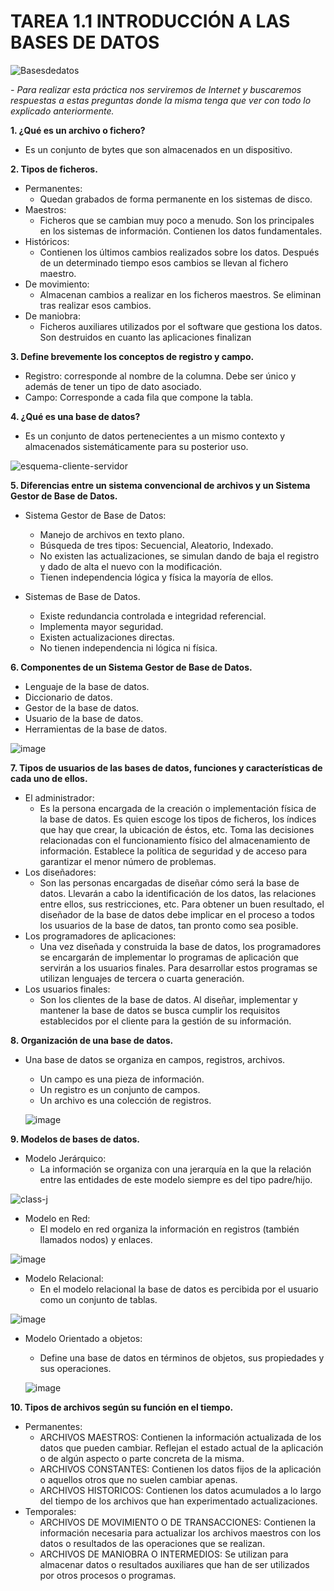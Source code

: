 # TAREA 1.1 INTRODUCCIÓN A LAS BASES DE DATOS

![Basesdedatos](https://user-images.githubusercontent.com/71833567/95092829-5de05000-0728-11eb-955e-e5783b2b64be.png)

*- Para realizar esta práctica nos serviremos de Internet y buscaremos respuestas a estas preguntas donde la misma tenga que ver con todo lo explicado anteriormente.*

**1. ¿Qué es un archivo o fichero?**
- Es un conjunto de bytes que son almacenados en un dispositivo.

**2. Tipos de ficheros.**
- Permanentes:
  - Quedan grabados de forma permanente en los sistemas de disco.
- Maestros:
  - Ficheros que se cambian muy poco a menudo. Son los principales en los sistemas de información. Contienen los datos fundamentales.
- Históricos:
  - Contienen los últimos cambios realizados sobre los datos. Después de un determinado tiempo esos cambios se llevan al fichero maestro.
- De movimiento:
  - Almacenan cambios a realizar en los ficheros maestros. Se eliminan tras realizar esos cambios.
- De maniobra:
  - Ficheros auxiliares utilizados por el software que gestiona los datos. Son destruidos en cuanto las aplicaciones finalizan

**3. Define brevemente los conceptos de registro y campo.**
- Registro: corresponde al nombre de la columna. Debe ser único y además de tener un tipo de dato asociado.
- Campo: Corresponde a cada fila que compone la tabla.

**4. ¿Qué es una base de datos?**
- Es un conjunto de datos pertenecientes a un mismo contexto y almacenados sistemáticamente para su posterior uso.

![esquema-cliente-servidor](https://user-images.githubusercontent.com/71833567/95093063-a1d35500-0728-11eb-8b72-cae68ae38586.png)

**5. Diferencias entre un sistema convencional de archivos y un Sistema Gestor de Base de Datos.**
- Sistema Gestor de Base de Datos:
  - Manejo de archivos en texto plano.
  - Búsqueda de tres tipos: Secuencial, Aleatorio, Indexado.
  - No existen las actualizaciones, se simulan dando de baja el registro y dado de alta el nuevo con la modificación.
  - Tienen independencia lógica y física la mayoría de ellos.

- Sistemas de Base de Datos.
  - Existe redundancia controlada e integridad referencial.
  - Implementa mayor seguridad.
  - Existen actualizaciones directas.
  - No tienen independencia ni lógica ni física.

**6. Componentes de un Sistema Gestor de Base de Datos.**
- Lenguaje de la base de datos.
- Diccionario de datos.
- Gestor de la base de datos.
- Usuario de la base de datos.
- Herramientas de la base de datos.

![image](https://user-images.githubusercontent.com/71833567/95093930-9c2a3f00-0729-11eb-9c23-86e314284dcb.png)

**7. Tipos de usuarios de las bases de datos, funciones y características de cada uno de ellos.**
- El administrador:
  - Es la persona encargada de la creación o implementación física de la base de datos. Es quien escoge los tipos de ficheros, los índices que hay que crear, la ubicación de éstos, etc. Toma las decisiones relacionadas con el funcionamiento físico del almacenamiento de información. Establece la política de seguridad y de acceso para garantizar el menor número de problemas.
- Los diseñadores:
  - Son las personas encargadas de diseñar cómo será la base de datos. Llevarán a cabo la identificación de los datos, las relaciones entre ellos, sus restricciones, etc. Para obtener un buen resultado, el diseñador de la base de datos debe implicar en el proceso a todos los usuarios de la base de datos, tan pronto como sea posible.
- Los programadores de aplicaciones:
  - Una vez diseñada y construida la base de datos, los programadores se encargarán de implementar lo programas de aplicación que servirán a los usuarios finales. Para desarrollar estos programas se utilizan lenguajes de tercera o cuarta generación.
- Los usuarios finales:
  - Son los clientes de la base de datos. Al diseñar, implementar y mantener la base de datos se busca cumplir los requisitos establecidos por el cliente para la gestión de su información.

**8. Organización de una base de datos.**
- Una base de datos se organiza en campos, registros, archivos.
  - Un campo es una pieza de información.
  - Un registro es un conjunto de campos.
  - Un archivo es una colección de registros.

  ![image](https://user-images.githubusercontent.com/71833567/95093822-7a30bc80-0729-11eb-81cc-5de9bae96695.png)


**9. Modelos de bases de datos.**
- Modelo Jerárquico:
  - La información se organiza con una jerarquía en la que la relación entre las entidades de este modelo siempre es del tipo padre/hijo.

![class-j](https://user-images.githubusercontent.com/71833567/95093190-caf3e580-0728-11eb-98d5-542f1de75f1c.gif)

- Modelo en Red:
  - El modelo en red organiza la información en registros (también llamados nodos) y enlaces.

![image](https://user-images.githubusercontent.com/71833567/95093348-f70f6680-0728-11eb-8ca5-c8347b603f48.png)

- Modelo Relacional:
  - En el modelo relacional la base de datos es percibida por el usuario como un conjunto de tablas.

![image](https://user-images.githubusercontent.com/71833567/95093472-1d350680-0729-11eb-8844-982f8576a0ee.png)

- Modelo Orientado a objetos:
  - Define una base de datos en términos de objetos, sus propiedades y sus operaciones.

  ![image](https://user-images.githubusercontent.com/71833567/95093675-52d9ef80-0729-11eb-803e-3b56034e5dcd.png)

**10. Tipos de archivos según su función en el tiempo.**
- Permanentes:
  - ARCHIVOS MAESTROS: Contienen la información actualizada de los datos que pueden cambiar. Reflejan el estado actual de la aplicación o de algún aspecto o parte concreta de la misma.
  - ARCHIVOS CONSTANTES:  Contienen los datos fijos de la aplicación o aquellos otros que no suelen cambiar apenas.
  - ARCHIVOS HISTORICOS: Contienen los datos acumulados a lo largo del tiempo de los archivos que han experimentado actualizaciones.
- Temporales:
  - ARCHIVOS DE MOVIMIENTO O DE TRANSACCIONES: Contienen la información necesaria para actualizar los archivos maestros con los datos o resultados de las operaciones que se realizan.
  - ARCHIVOS DE MANIOBRA O INTERMEDIOS: Se utilizan para almacenar datos o resultados auxiliares que han de ser utilizados por otros procesos o programas.
